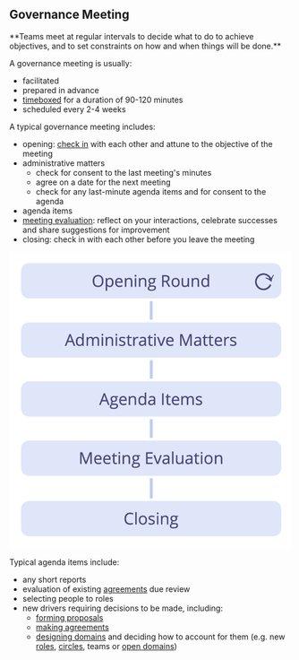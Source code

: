 ## Governance Meeting

<summary>
**Teams meet at regular intervals to decide what to do to achieve objectives, and to set constraints on how and when things will be done.**
</summary>

A governance meeting is usually:

-   facilitated 
-   prepared in advance 
-   [timeboxed](section:timebox-activities) for a duration of 90-120 minutes
-   scheduled every 2-4 weeks

A typical governance meeting includes: 

-   opening: [check in](section:check-in) with each other and attune to the objective of the meeting
-   administrative matters 
    -   check for consent to the last meeting's minutes
    -   agree on a date for the next meeting
    -   check for any last-minute agenda items and for consent to the agenda
-   agenda items 
-   [meeting evaluation](section:evaluate-meetings): reflect on your interactions, celebrate successes and share suggestions for improvement
-   closing: check in with each other before you leave the meeting

![Phases of a governance meeting](img/meetings/governance-meeting.png)

Typical agenda items include:

-   any short reports 
-   evaluation of existing [agreements](glossary:agreement) due review
-   selecting people to roles 
-   new drivers requiring decisions to be made, including: 
    -   [forming proposals](section:co-create-proposals)
    -   [making agreements](section:consent-decision-making)
    -   [designing domains](section:clarify-domains) and deciding how to account for them (e.g. new [roles](section:role), [circles](section:circle), teams or [open domains](section:open-domain))


